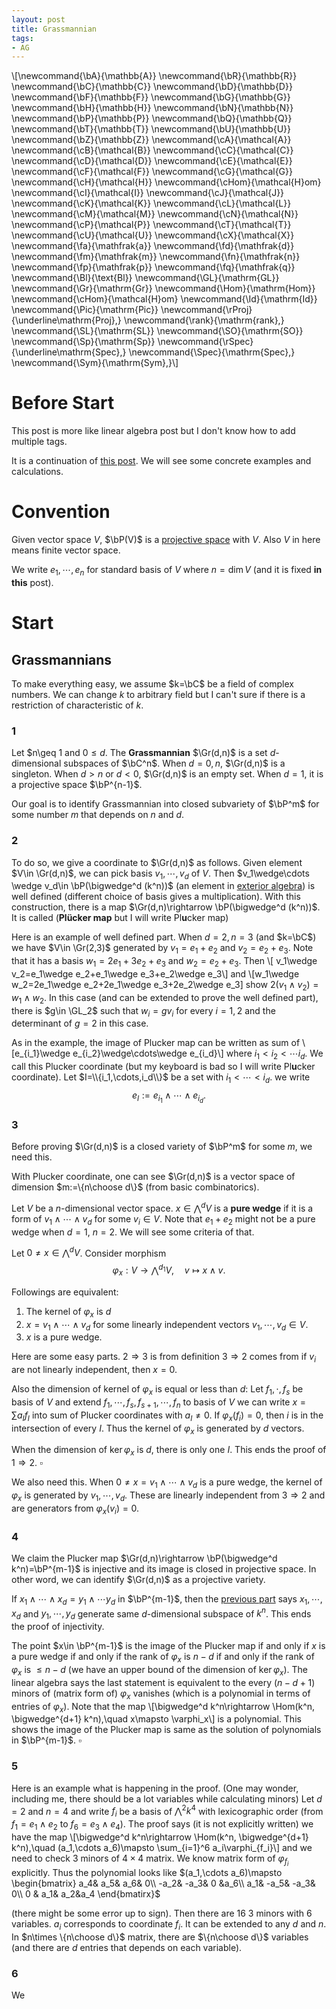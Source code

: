 ```yaml
---
layout: post
title: Grassmannian
tags: 
- AG
---
```


\\[\newcommand{\bA}{\mathbb{A}}
\newcommand{\bR}{\mathbb{R}}
\newcommand{\bC}{\mathbb{C}}
\newcommand{\bD}{\mathbb{D}}
\newcommand{\bF}{\mathbb{F}}
\newcommand{\bG}{\mathbb{G}}
\newcommand{\bH}{\mathbb{H}}
\newcommand{\bN}{\mathbb{N}}
\newcommand{\bP}{\mathbb{P}}
\newcommand{\bQ}{\mathbb{Q}}
\newcommand{\bT}{\mathbb{T}}
\newcommand{\bU}{\mathbb{U}}
\newcommand{\bZ}{\mathbb{Z}}
\newcommand{\cA}{\mathcal{A}}
\newcommand{\cB}{\mathcal{B}}
\newcommand{\cC}{\mathcal{C}}
\newcommand{\cD}{\mathcal{D}}
\newcommand{\cE}{\mathcal{E}}
\newcommand{\cF}{\mathcal{F}}
\newcommand{\cG}{\mathcal{G}}
\newcommand{\cH}{\mathcal{H}}
\newcommand{\cHom}{\mathcal{H}om}
\newcommand{\cI}{\mathcal{I}}
\newcommand{\cJ}{\mathcal{J}}
\newcommand{\cK}{\mathcal{K}}
\newcommand{\cL}{\mathcal{L}}
\newcommand{\cM}{\mathcal{M}}
\newcommand{\cN}{\mathcal{N}}
\newcommand{\cP}{\mathcal{P}}
\newcommand{\cT}{\mathcal{T}}
\newcommand{\cU}{\mathcal{U}}
\newcommand{\cX}{\mathcal{X}}
\newcommand{\fa}{\mathfrak{a}}
\newcommand{\fd}{\mathfrak{d}}
\newcommand{\fm}{\mathfrak{m}}
\newcommand{\fn}{\mathfrak{n}}
\newcommand{\fp}{\mathfrak{p}}
\newcommand{\fq}{\mathfrak{q}}
\newcommand{\Bl}{\text{Bl}}
\newcommand{\GL}{\mathrm{GL}}
\newcommand{\Gr}{\mathrm{Gr}}
\newcommand{\Hom}{\mathrm{Hom}}
\newcommand{\cHom}{\mathcal{H}om}
\newcommand{\Id}{\mathrm{Id}}
\newcommand{\Pic}{\mathrm{Pic}}
\newcommand{\rProj}{\underline\mathrm{Proj}\,}
\newcommand{\rank}{\mathrm{rank}\,}
\newcommand{\SL}{\mathrm{SL}}
\newcommand{\SO}{\mathrm{SO}}
\newcommand{\Sp}{\mathrm{Sp}}
\newcommand{\rSpec}{\underline\mathrm{Spec}\,}
\newcommand{\Spec}{\mathrm{Spec}\,}
\newcommand{\Sym}{\mathrm{Sym}\,}\\]

# Before Start

This post is more like linear algebra post but I don't know how to add multiple tags.

It is a continuation of [this post](2022-11-18-algebraic-groups1.md). We will see some concrete examples and calculations.

# Convention

Given vector space $V$, $\bP(V)$ is a [projective space](https://en.wikipedia.org/wiki/Projective_space#Definition) with $V$. Also $V$ in here means finite vector space.

We write $e_1,\cdots,e_n$ for standard basis of $V$ where $n=\dim V$ (and it is fixed **in this** post).

# Start

## Grassmannians

To make everything easy, we assume $k=\bC$ be a field of complex numbers. We can change $k$ to arbitrary field but I can't sure if there is a restriction of characteristic of $k$.

### 1

Let $n\geq 1 and $0\leq d$. The **Grassmannian** $\Gr(d,n)$ is a set $d$-dimensional subspaces of $\bC^n$. When $d=0,n$, $\Gr(d,n)$ is a singleton. When $d>n$ or $d<0$, $\Gr(d,n)$ is an empty set. When $d=1$, it is a projective space $\bP^{n-1}$. 

Our goal is to identify Grassmannian into closed subvariety of $\bP^m$ for some number $m$ that depends on $n$ and $d$.

### 2

To do so, we give a coordinate to $\Gr(d,n)$ as follows. Given element $V\in \Gr(d,n)$, we can pick basis $v_1,\cdots,v_d$ of $V$. Then $v_1\wedge\cdots \wedge v_d\in \bP(\bigwedge^d (k^n))$ (an element in [exterior algebra](https://en.wikipedia.org/wiki/Exterior_algebra)) is well defined (different choice of basis gives a multiplication). With this construction, there is a map $\Gr(d,n)\rightarrow \bP(\bigwedge^d (k^n))$. It is called (**Plücker map** but I will write Pl**u**cker map)

Here is an example of well defined part. When $d=2,n=3$ (and $k=\bC$) we have $V\in \Gr(2,3)$ generated by $v_1=e_1+e_2$ and $v_2=e_2+e_3$. Note that it has a basis $w_1= 2e_1+3e_2+e_3$ and $w_2=e_2+e_3$. Then
\\[ v_1\wedge v_2=e_1\wedge e_2+e_1\wedge e_3+e_2\wedge e_3\\]
and 
\\[w_1\wedge w_2=2e_1\wedge e_2+2e_1\wedge e_3+2e_2\wedge e_3]
show $2(v_1\wedge v_2)=w_1\wedge w_2$. In this case (and can be extended to prove the well defined part), there is $g\in \GL_2$ such that $w_i=gv_i$ for every $i=1,2$ and the determinant of $g=2$ in this case.

As in the example, the image of Plucker map can be written as sum of 
\\[e_{i_1}\wedge e_{i_2}\wedge\cdots\wedge e_{i_d}\\]
where $i_1< i_2<\cdots i_d$. We call this Plucker coordinate (but my keyboard is bad so I will write Pl**u**cker coordinate). Let $I=\\{i_1,\cdots,i_d\\}$ be a set with $i_1<\cdots<i_d$. we write
$$e_I:=e_{i_1}\wedge \cdots \wedge e_{i_d}.$$


### 3

Before proving $\Gr(d,n)$ is a closed variety of $\bP^m$ for some $m$, we need this.

With Plucker coordinate, one can see $\Gr(d,n)$ is a vector space of dimension $m:=\{n\choose d\}$ (from basic combinatorics).

Let $V$ be a $n$-dimensional vector space. $x\in \bigwedge^d V$ is a **pure wedge** if it is a form of $v_1\wedge \cdots\wedge v_d$ for some $v_i\in V$. Note that $e_1+e_2$ might not be a pure wedge when $d=1$, $n=2$. We will see some criteria of that.

Let $0 \neq x\in \bigwedge^d V$. Consider morphism 
$$\varphi_x:V\rightarrow  \bigwedge^{d_1} V,\quad v\mapsto x\wedge v.$$ 

Followings are equivalent:
1. The kernel of $\varphi_x$ is $d$
2. $x=v_1\wedge \cdots\wedge v_d$ for some linearly independent vectors $v_1,\cdots, v_d\in V$.
3. $x$ is a pure wedge.

Here are some easy parts. $2\Rightarrow 3$ is from definition $3\Rightarrow 2$ comes from if $v_i$ are not linearly independent, then $x=0$. 

Also the dimension of kernel of $\varphi_x$ is equal or less than $d$: Let $f_1,\cdot,f_s$ be basis of $V$ and extend $f_1,\cdots,f_s,f_{s+1},\cdots, f_n$ to basis of $V$ we can write $x=\sum a_I f_I$ into sum of Plucker coordinates with $a_I\neq 0$. If $\varphi_x(f_i)=0$, then $i$ is in the intersection of every $I$. Thus the kernel of $\varphi_x$ is generated by $d$ vectors.

When the dimension of $\ker \varphi_x$ is $d$, there is only one $I$. This ends the proof of $1\Rightarrow 2$. $\square$

We also need this. When $0\neq x=v_1\wedge\cdots \wedge v_d$ is a pure wedge, the kernel of $\varphi_x$ is generated by $v_1,\cdots,v_d$. These are linearly independent from $3\Rightarrow 2$ and are generators from $\varphi_x(v_i)=0$.

### 4

We claim the Plucker map $\Gr(d,n)\rightarrow \bP(\bigwedge^d k^n)=\bP^{m-1}$ is injective and its image is closed in projective space. In other word, we can identify $\Gr(d,n)$ as a projective variety.

If $x_1\wedge\cdots \wedge x_d=y_1\wedge\cdots y_d$ in $\bP^{m-1}$, then the [previous part](###3) says $x_1,\cdots,x_d$ and $y_1,\cdots,y_d$ generate same $d$-dimensional subspace of $k^n$. This ends the proof of injectivity.

The point $x\in \bP^{m-1}$ is the image of the Plucker map if and only if $x$ is a pure wedge if and only if the rank of $\varphi_x$ is $n-d$ if and only if the rank of $\varphi_x$ is $\leq n-d$ (we have an upper bound of the dimension of $\ker\varphi_x$). The linear algebra says the last statement is equivalent to the every $(n-d+1)$ minors of (matrix form of) $\varphi_x$ vanishes (which is a polynomial in terms of entries of $\varphi_x$). Note that the map 
\\[\bigwedge^d k^n\rightarrow \Hom(k^n, \bigwedge^{d+1} k^n),\quad x\mapsto \varphi_x\\]
is a polynomial. This shows the image of the Plucker map is same as the solution of polynomials in $\bP^{m-1}$. $\square$

### 5 

Here is an example what is happening in the proof. (One may wonder, including me, there should be a lot variables while calculating minors) Let $d=2$ and $n=4$ and write $f_i$ be a basis of $\bigwedge^2k^4$ with lexicographic order (from $f_1=e_1\wedge e_2$ to $f_{6}=e_3\wedge e_4$). The proof says (it is not explicitly written) we have the map 
\\[\bigwedge^d k^n\rightarrow \Hom(k^n, \bigwedge^{d+1} k^n),\quad (a_1,\cdots a_6)\mapsto \sum_{i=1}^6 a_i\varphi_{f_i}\\]
and we need to check $3$ minors of $4\times 4$ matrix. We know matrix form of $\varphi_{f_i}$ explicitly. Thus the polynomial looks like
$(a_1,\cdots a_6)\mapsto \begin{bmatrix} a_4& a_5& a_6& 0\\ -a_2& -a_3& 0 &a_6\\ a_1& -a_5& -a_3& 0\\ 0 & a_1& a_2&a_4 \end{bmatirx}$

(there might be some error up to sign). Then there are 16 $3$ minors with $6$ variables. $a_i$ corresponds to coordinate $f_i$. It can be extended to any $d$ and $n$. In $n\times \{n\choose d\}$ matrix, there are $\{n\choose d\}$ variables (and there are $d$ entries that depends on each variable).

### 6

We
